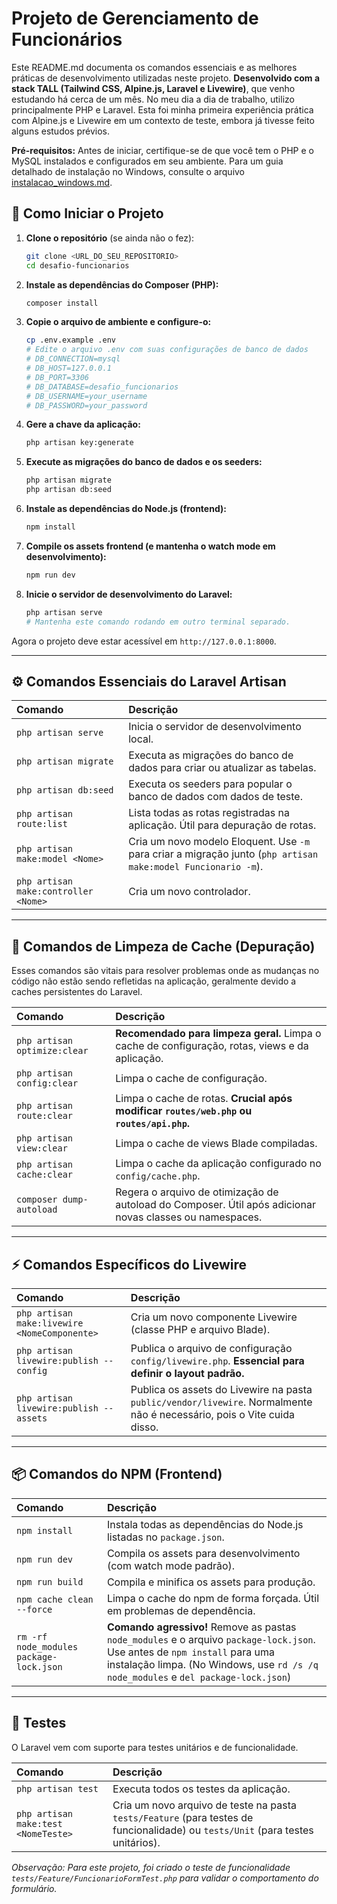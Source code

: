 # Projeto de Gerenciamento de Funcionários

Este README.md documenta os comandos essenciais e as melhores práticas de desenvolvimento utilizadas neste projeto. **Desenvolvido com a stack TALL (Tailwind CSS, Alpine.js, Laravel e Livewire)**, que venho estudando há cerca de um mês. No meu dia a dia de trabalho, utilizo principalmente PHP e Laravel. Esta foi minha primeira experiência prática com Alpine.js e Livewire em um contexto de teste, embora já tivesse feito alguns estudos prévios.

**Pré-requisitos:**
Antes de iniciar, certifique-se de que você tem o PHP e o MySQL instalados e configurados em seu ambiente. Para um guia detalhado de instalação no Windows, consulte o arquivo [instalacao_windows.md](instalacao_windows.md).

## 🚀 Como Iniciar o Projeto

1.  **Clone o repositório** (se ainda não o fez):

    ```bash
    git clone <URL_DO_SEU_REPOSITORIO>
    cd desafio-funcionarios
    ```

2.  **Instale as dependências do Composer (PHP):**

    ```bash
    composer install
    ```

3.  **Copie o arquivo de ambiente e configure-o:**

    ```bash
    cp .env.example .env
    # Edite o arquivo .env com suas configurações de banco de dados
    # DB_CONNECTION=mysql
    # DB_HOST=127.0.0.1
    # DB_PORT=3306
    # DB_DATABASE=desafio_funcionarios
    # DB_USERNAME=your_username
    # DB_PASSWORD=your_password
    ```

4.  **Gere a chave da aplicação:**

    ```bash
    php artisan key:generate
    ```

5.  **Execute as migrações do banco de dados e os seeders:**

    ```bash
    php artisan migrate
    php artisan db:seed
    ```

6.  **Instale as dependências do Node.js (frontend):**

    ```bash
    npm install
    ```

7.  **Compile os assets frontend (e mantenha o watch mode em desenvolvimento):**

    ```bash
    npm run dev
    ```

8.  **Inicie o servidor de desenvolvimento do Laravel:**

    ```bash
    php artisan serve
    # Mantenha este comando rodando em outro terminal separado.
    ```

Agora o projeto deve estar acessível em `http://127.0.0.1:8000`.

-----

## ⚙️ Comandos Essenciais do Laravel Artisan

| Comando                        | Descrição                                                                                                    |
| :----------------------------- | :----------------------------------------------------------------------------------------------------------- |
| `php artisan serve`            | Inicia o servidor de desenvolvimento local.                                                                  |
| `php artisan migrate`          | Executa as migrações do banco de dados para criar ou atualizar as tabelas.                                   |
| `php artisan db:seed`          | Executa os seeders para popular o banco de dados com dados de teste.                                         |
| `php artisan route:list`       | Lista todas as rotas registradas na aplicação. Útil para depuração de rotas.                                 |
| `php artisan make:model <Nome>`| Cria um novo modelo Eloquent. Use `-m` para criar a migração junto (`php artisan make:model Funcionario -m`). |
| `php artisan make:controller <Nome>` | Cria um novo controlador.                                                                              |

-----

## 🧹 Comandos de Limpeza de Cache (Depuração)

Esses comandos são vitais para resolver problemas onde as mudanças no código não estão sendo refletidas na aplicação, geralmente devido a caches persistentes do Laravel.

| Comando                      | Descrição                                                                                             |
| :--------------------------- | :---------------------------------------------------------------------------------------------------- |
| `php artisan optimize:clear` | **Recomendado para limpeza geral.** Limpa o cache de configuração, rotas, views e da aplicação.       |
| `php artisan config:clear`   | Limpa o cache de configuração.                                                                        |
| `php artisan route:clear`    | Limpa o cache de rotas. **Crucial após modificar `routes/web.php` ou `routes/api.php`.** |
| `php artisan view:clear`     | Limpa o cache de views Blade compiladas.                                                              |
| `php artisan cache:clear`    | Limpa o cache da aplicação configurado no `config/cache.php`.                                         |
| `composer dump-autoload`     | Regera o arquivo de otimização de autoload do Composer. Útil após adicionar novas classes ou namespaces. |

-----

## ⚡ Comandos Específicos do Livewire

| Comando                          | Descrição                                                                     |
| :------------------------------- | :---------------------------------------------------------------------------- |
| `php artisan make:livewire <NomeComponente>` | Cria um novo componente Livewire (classe PHP e arquivo Blade).          |
| `php artisan livewire:publish --config` | Publica o arquivo de configuração `config/livewire.php`. **Essencial para definir o layout padrão.** |
| `php artisan livewire:publish --assets` | Publica os assets do Livewire na pasta `public/vendor/livewire`. Normalmente não é necessário, pois o Vite cuida disso. |

-----

## 📦 Comandos do NPM (Frontend)

| Comando                          | Descrição                                                                                                              |
| :------------------------------- | :--------------------------------------------------------------------------------------------------------------------- |
| `npm install`                    | Instala todas as dependências do Node.js listadas no `package.json`.                                                    |
| `npm run dev`                    | Compila os assets para desenvolvimento (com watch mode padrão).                                                         |
| `npm run build`                  | Compila e minifica os assets para produção.                                                                            |
| `npm cache clean --force`        | Limpa o cache do npm de forma forçada. Útil em problemas de dependência.                                               |
| `rm -rf node_modules package-lock.json` | **Comando agressivo\!** Remove as pastas `node_modules` e o arquivo `package-lock.json`. Use antes de `npm install` para uma instalação limpa. (No Windows, use `rd /s /q node_modules` e `del package-lock.json`) |

-----

## 🧪 Testes

O Laravel vem com suporte para testes unitários e de funcionalidade.

| Comando             | Descrição                                                                                                                              |
| :------------------ | :------------------------------------------------------------------------------------------------------------------------------------- |
| `php artisan test`  | Executa todos os testes da aplicação.                                                                                                  |
| `php artisan make:test <NomeTeste>` | Cria um novo arquivo de teste na pasta `tests/Feature` (para testes de funcionalidade) ou `tests/Unit` (para testes unitários). |

*Observação: Para este projeto, foi criado o teste de funcionalidade `tests/Feature/FuncionarioFormTest.php` para validar o comportamento do formulário.*

